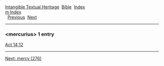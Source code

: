 [Intangible Textual Heritage](../../index)  [Bible](../index) 
[Index](index)   
[m Index](_m_)  
  [Previous](c07331)  [Next](c07333) 

------------------------------------------------------------------------

### &lt;mercurius&gt; 1 entry

[Act 14:12](../kjv/act014.htm#012)  

------------------------------------------------------------------------

[Next: mercy (276)](c07333)
